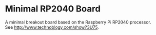 # Minimal RP2040 Board
A minimal breakout board based on the Raspberry Pi RP2040 processor.
See <http://www.technoblogy.com/show?3U75>.

